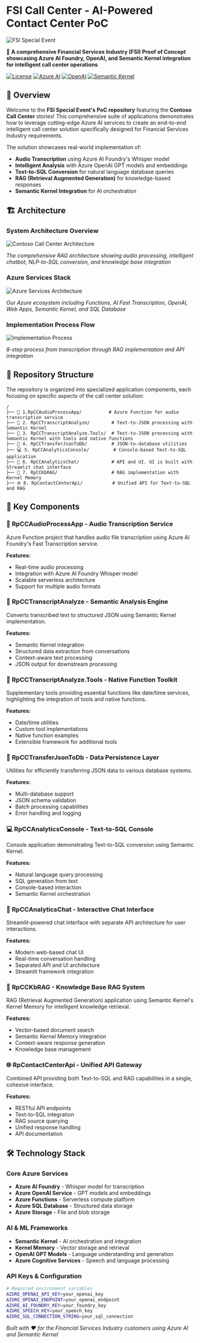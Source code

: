 # FSI Call Center - AI-Powered Contact Center PoC
![FSI Special Event](images/FSI-Azure-Event.png)

🏦 **A comprehensive Financial Services Industry (FSI) Proof of Concept showcasing Azure AI Foundry, OpenAI, and Semantic Kernel integration for intelligent call center operations**

[![License](https://img.shields.io/badge/license-MIT-blue.svg)](LICENSE)
[![Azure AI](https://img.shields.io/badge/Azure-AI%20Foundry-blue)](https://azure.microsoft.com/en-us/products/ai-foundry)
[![OpenAI](https://img.shields.io/badge/OpenAI-GPT--4-green)](https://openai.com/)
[![Semantic Kernel](https://img.shields.io/badge/Semantic-Kernel-purple)](https://github.com/microsoft/semantic-kernel)


## 🌟 Overview

Welcome to the **FSI Special Event's PoC repository** featuring the **Contoso Call Center** stories! This comprehensive suite of applications demonstrates how to leverage cutting-edge Azure AI services to create an end-to-end intelligent call center solution specifically designed for Financial Services Industry requirements.

The solution showcases real-world implementation of:
- **Audio Transcription** using Azure AI Foundry's Whisper model
- **Intelligent Analysis** with Azure OpenAI GPT models and embeddings
- **Text-to-SQL Conversion** for natural language database queries
- **RAG (Retrieval Augmented Generation)** for knowledge-based responses
- **Semantic Kernel Integration** for AI orchestration

## 🏗️ Architecture

### System Architecture Overview
![Contoso Call Center Architecture](images/contoso-call-center.png)

*The comprehensive RAG architecture showing audio processing, intelligent chatbot, NLP-to-SQL conversion, and knowledge base integration*

### Azure Services Stack
![Azure Services Architecture](images/azure-services-stack.png)

*Our Azure ecosystem including Functions, AI Fast Transcription, OpenAI, Web Apps, Semantic Kernel, and SQL Database*

### Implementation Process Flow
![Implementation Process](images/implementation-process.png)

*8-step process from transcription through RAG implementation and API integration*

## 📁 Repository Structure

The repository is organized into specialized application components, each focusing on specific aspects of the call center solution:

```
/
├── 🎤 1.RpCCAudioProcessApp/          # Azure Function for audio transcription service
├── 📝 2. RpCCTranscriptAnalyze/        # Text-to-JSON processing with Semantic Kernel
├── 🔧 3. RpCCTranscriptAnalyze.Tools/  # Text-to-JSON processing with Semantic Kernel with tools and native functions
├── 💾 4. RpCCTransferJsonToDb/         # JSON-to-database utilities
├── 💻 5. RpCCAnalyticsConsole/         # Console-based Text-to-SQL application
├── 💬 6. RpCCAnalyticsChat/            # API and UI. UI is built with Streamlit chat interface
├── 🧠 7. RpCCKbRAG/                    # RAG implementation with Kernel Memory
├── 🌐 8. RpContactCenterApi/           # Unified API for Text-to-SQL and RAG

```

## 🚀 Key Components

### 🎤 **RpCCAudioProcessApp** - Audio Transcription Service
Azure Function project that handles audio file transcription using Azure AI Foundry's Fast Transcription service.

**Features:**
- Real-time audio processing
- Integration with Azure AI Foundry Whisper model
- Scalable serverless architecture
- Support for multiple audio formats

### 📝 **RpCCTranscriptAnalyze** - Semantic Analysis Engine
Converts transcribed text to structured JSON using Semantic Kernel implementation.

**Features:**
- Semantic Kernel integration
- Structured data extraction from conversations
- Context-aware text processing
- JSON output for downstream processing

### 🔧 **RpCCTranscriptAnalyze.Tools** - Native Function Toolkit
Supplementary tools providing essential functions like date/time services, highlighting the integration of tools and native functions.

**Features:**
- Date/time utilities
- Custom tool implementations
- Native function examples
- Extensible framework for additional tools

### 💾 **RpCCTransferJsonToDb** - Data Persistence Layer
Utilities for efficiently transferring JSON data to various database systems.

**Features:**
- Multi-database support
- JSON schema validation
- Batch processing capabilities
- Error handling and logging

### 💻 **RpCCAnalyticsConsole** - Text-to-SQL Console
Console application demonstrating Text-to-SQL conversion using Semantic Kernel.

**Features:**
- Natural language query processing
- SQL generation from text
- Console-based interaction
- Semantic Kernel orchestration

### 💬 **RpCCAnalyticsChat** - Interactive Chat Interface
Streamlit-powered chat interface with separate API architecture for user interactions.

**Features:**
- Modern web-based chat UI
- Real-time conversation handling
- Separated API and UI architecture
- Streamlit framework integration

### 🧠 **RpCCKbRAG** - Knowledge Base RAG System
RAG (Retrieval Augmented Generation) application using Semantic Kernel's Kernel Memory for intelligent knowledge retrieval.

**Features:**
- Vector-based document search
- Semantic Kernel Memory integration
- Context-aware response generation
- Knowledge base management

### 🌐 **RpContactCenterApi** - Unified API Gateway
Combined API providing both Text-to-SQL and RAG capabilities in a single, cohesive interface.

**Features:**
- RESTful API endpoints
- Text-to-SQL integration
- RAG source querying
- Unified response handling
- API documentation

## 🛠️ Technology Stack

### **Core Azure Services**
- **Azure AI Foundry** - Whisper model for transcription
- **Azure OpenAI Service** - GPT models and embeddings
- **Azure Functions** - Serverless compute platform
- **Azure SQL Database** - Structured data storage
- **Azure Storage** - File and blob storage

### **AI & ML Frameworks**
- **Semantic Kernel** - AI orchestration and integration
- **Kernel Memory** - Vector storage and retrieval
- **OpenAI GPT Models** - Language understanding and generation
- **Azure Cognitive Services** - Speech and language processing


### **API Keys & Configuration**
```bash
# Required environment variables
AZURE_OPENAI_API_KEY=your_openai_key
AZURE_OPENAI_ENDPOINT=your_openai_endpoint
AZURE_AI_FOUNDRY_KEY=your_foundry_key
AZURE_SPEECH_KEY=your_speech_key
AZURE_SQL_CONNECTION_STRING=your_sql_connection
```

*Built with ❤️ for the Financial Services Industry customers using Azure AI and Semantic Kernel*